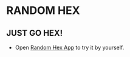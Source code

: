 # RANDOM HEX

## JUST GO HEX!

- Open [Random Hex App](https://juancruzlescano.github.io/random-hex) to try it by yourself.
